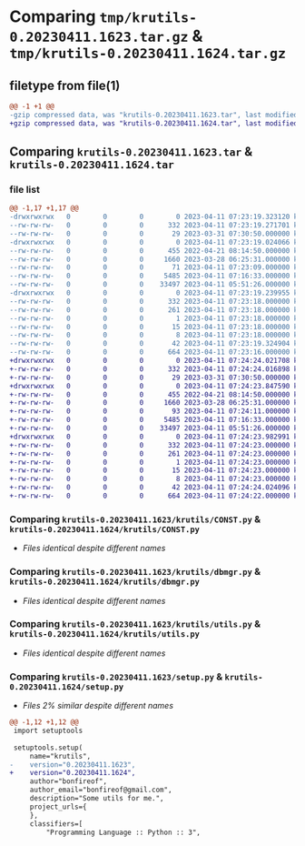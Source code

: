 # Comparing `tmp/krutils-0.20230411.1623.tar.gz` & `tmp/krutils-0.20230411.1624.tar.gz`

## filetype from file(1)

```diff
@@ -1 +1 @@
-gzip compressed data, was "krutils-0.20230411.1623.tar", last modified: Tue Apr 11 07:23:19 2023, max compression
+gzip compressed data, was "krutils-0.20230411.1624.tar", last modified: Tue Apr 11 07:24:24 2023, max compression
```

## Comparing `krutils-0.20230411.1623.tar` & `krutils-0.20230411.1624.tar`

### file list

```diff
@@ -1,17 +1,17 @@
-drwxrwxrwx   0        0        0        0 2023-04-11 07:23:19.323120 krutils-0.20230411.1623/
--rw-rw-rw-   0        0        0      332 2023-04-11 07:23:19.271701 krutils-0.20230411.1623/PKG-INFO
--rw-rw-rw-   0        0        0       29 2023-03-31 07:30:50.000000 krutils-0.20230411.1623/README.md
-drwxrwxrwx   0        0        0        0 2023-04-11 07:23:19.024066 krutils-0.20230411.1623/krutils/
--rw-rw-rw-   0        0        0      455 2022-04-21 08:14:50.000000 krutils-0.20230411.1623/krutils/AppErr.py
--rw-rw-rw-   0        0        0     1660 2023-03-28 06:25:31.000000 krutils-0.20230411.1623/krutils/CONST.py
--rw-rw-rw-   0        0        0       71 2023-04-11 07:23:09.000000 krutils-0.20230411.1623/krutils/__init__.py
--rw-rw-rw-   0        0        0     5485 2023-04-11 07:16:33.000000 krutils-0.20230411.1623/krutils/dbmgr.py
--rw-rw-rw-   0        0        0    33497 2023-04-11 05:51:26.000000 krutils-0.20230411.1623/krutils/utils.py
-drwxrwxrwx   0        0        0        0 2023-04-11 07:23:19.239955 krutils-0.20230411.1623/krutils.egg-info/
--rw-rw-rw-   0        0        0      332 2023-04-11 07:23:18.000000 krutils-0.20230411.1623/krutils.egg-info/PKG-INFO
--rw-rw-rw-   0        0        0      261 2023-04-11 07:23:18.000000 krutils-0.20230411.1623/krutils.egg-info/SOURCES.txt
--rw-rw-rw-   0        0        0        1 2023-04-11 07:23:18.000000 krutils-0.20230411.1623/krutils.egg-info/dependency_links.txt
--rw-rw-rw-   0        0        0       15 2023-04-11 07:23:18.000000 krutils-0.20230411.1623/krutils.egg-info/requires.txt
--rw-rw-rw-   0        0        0        8 2023-04-11 07:23:18.000000 krutils-0.20230411.1623/krutils.egg-info/top_level.txt
--rw-rw-rw-   0        0        0       42 2023-04-11 07:23:19.324904 krutils-0.20230411.1623/setup.cfg
--rw-rw-rw-   0        0        0      664 2023-04-11 07:23:16.000000 krutils-0.20230411.1623/setup.py
+drwxrwxrwx   0        0        0        0 2023-04-11 07:24:24.021708 krutils-0.20230411.1624/
+-rw-rw-rw-   0        0        0      332 2023-04-11 07:24:24.016898 krutils-0.20230411.1624/PKG-INFO
+-rw-rw-rw-   0        0        0       29 2023-03-31 07:30:50.000000 krutils-0.20230411.1624/README.md
+drwxrwxrwx   0        0        0        0 2023-04-11 07:24:23.847590 krutils-0.20230411.1624/krutils/
+-rw-rw-rw-   0        0        0      455 2022-04-21 08:14:50.000000 krutils-0.20230411.1624/krutils/AppErr.py
+-rw-rw-rw-   0        0        0     1660 2023-03-28 06:25:31.000000 krutils-0.20230411.1624/krutils/CONST.py
+-rw-rw-rw-   0        0        0       93 2023-04-11 07:24:11.000000 krutils-0.20230411.1624/krutils/__init__.py
+-rw-rw-rw-   0        0        0     5485 2023-04-11 07:16:33.000000 krutils-0.20230411.1624/krutils/dbmgr.py
+-rw-rw-rw-   0        0        0    33497 2023-04-11 05:51:26.000000 krutils-0.20230411.1624/krutils/utils.py
+drwxrwxrwx   0        0        0        0 2023-04-11 07:24:23.982991 krutils-0.20230411.1624/krutils.egg-info/
+-rw-rw-rw-   0        0        0      332 2023-04-11 07:24:23.000000 krutils-0.20230411.1624/krutils.egg-info/PKG-INFO
+-rw-rw-rw-   0        0        0      261 2023-04-11 07:24:23.000000 krutils-0.20230411.1624/krutils.egg-info/SOURCES.txt
+-rw-rw-rw-   0        0        0        1 2023-04-11 07:24:23.000000 krutils-0.20230411.1624/krutils.egg-info/dependency_links.txt
+-rw-rw-rw-   0        0        0       15 2023-04-11 07:24:23.000000 krutils-0.20230411.1624/krutils.egg-info/requires.txt
+-rw-rw-rw-   0        0        0        8 2023-04-11 07:24:23.000000 krutils-0.20230411.1624/krutils.egg-info/top_level.txt
+-rw-rw-rw-   0        0        0       42 2023-04-11 07:24:24.024096 krutils-0.20230411.1624/setup.cfg
+-rw-rw-rw-   0        0        0      664 2023-04-11 07:24:22.000000 krutils-0.20230411.1624/setup.py
```

### Comparing `krutils-0.20230411.1623/krutils/CONST.py` & `krutils-0.20230411.1624/krutils/CONST.py`

 * *Files identical despite different names*

### Comparing `krutils-0.20230411.1623/krutils/dbmgr.py` & `krutils-0.20230411.1624/krutils/dbmgr.py`

 * *Files identical despite different names*

### Comparing `krutils-0.20230411.1623/krutils/utils.py` & `krutils-0.20230411.1624/krutils/utils.py`

 * *Files identical despite different names*

### Comparing `krutils-0.20230411.1623/setup.py` & `krutils-0.20230411.1624/setup.py`

 * *Files 2% similar despite different names*

```diff
@@ -1,12 +1,12 @@
 import setuptools
 
 setuptools.setup(
     name="krutils",
-    version="0.20230411.1623",
+    version="0.20230411.1624",
     author="bonfireof",
     author_email="bonfireof@gmail.com",
     description="Some utils for me.",
     project_urls={
     },
     classifiers=[
         "Programming Language :: Python :: 3",
```

